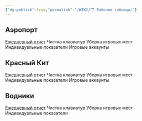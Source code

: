 ```yaml
---
{"dg-publish":true,"permalink":"/WIKI/🗂️ Рабочие таблицы/"}
---
```


## Аэропорт
[Ежедневный отчет](https://docs.google.com/spreadsheets/d/1d1Yrswvjz9XZaicDF7Wb5hF4CZ0zViRS/edit?gid=137669561#gid=137669561)
Чистка клавиатур
Уборка игровых мест
Индивидуальные показатели 
Игровые аккаунты
## Красный Кит
[Ежедневный отчет](https://docs.google.com/spreadsheets/d/1UZ7DZjnoqPZeTFf2HAemNYcV5qTbaEZp8B7_5R5ZLjc/edit?gid=865010816#gid=865010816)
Чистка клавиатур
Уборка игровых мест
Индивидуальные показатели 
Игровые аккаунты
## Водники
[Ежедневный отчет](https://docs.google.com/spreadsheets/d/10d9FZT_pKT17wfxNhQRhbcDp16NCGe4-If11dSdMGrI/edit?gid=1786654884#gid=1786654884)
Чистка клавиатур
Уборка игровых мест
Индивидуальные показатели 

